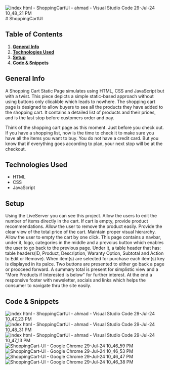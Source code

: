 ![index html - ShoppingCartUI - ahmad - Visual Studio Code 29-Jul-24 10_48_21 PM](https://github.com/user-attachments/assets/fcd80a8b-0f23-40a6-aa60-4e619d53c377)# ShoppingCartUI

## Table of Contents
1. [**General Info**](#general-info)
2. [**Technologies Used**](#technologies-used)
3. [**Setup**](#setup)
4. [**Code & Snippets**](#CodeSnippets)
   
## General Info
A Shopping Cart Static Page simulates using HTML, CSS and JavaScript but with a twist. This piece depicts  a simple static-based approach without using buttons only clicakble which leads to nowhere. The shopping cart page is designed to allow buyers to see all the products they have added to the shopping cart. It contains a detailed list of products and their prices, and is the last stop before customers order and pay.

Think of the shopping cart page as this moment. Just before you check out. If you have a shopping list, now is the time to check it to make sure you have all the items you want to buy. You do not have a credit card. But you know that if everything goes according to plan, your next stop will be at the checkout.

## Technologies Used
- HTML
- CSS
- JavaScript

## Setup
Using the LiveServer you can see this project. Allow the users to edit the number of items directly in the cart.
If cart is empty, provide product recommendations.
Allow the user to remove the product easily.
Provide the clear view of the total price of the cart.
Maintain proper visual hierarchy.
Allow the user to empty the cart by one click.
This page contains a navbar, under it, logo, categories in the middle and a prevoius button which enables the user to go back to the previous page.
Under it, a table header that has: table headers(ID, Product, Description, Waranty Option, Subtotal and Action to Edit or Remove). 
When item(s) are selected for purchase each item(s) key is displayed in its palce. Two buttons are presented to either go back a page or procceed forward.
A summary total is present for simplistic view and a "More Products if Interested is below" for further interest.
At the end a responsive footer with newsletter, socials and links which helps the consumer to navigate thru the site easily.

## Code & Snippets
![index html - ShoppingCartUI - ahmad - Visual Studio Code 29-Jul-24 10_47_23 PM](https://github.com/user-attachments/assets/58cdc032-2a52-42c2-b3cd-0484f028b103)
![index html - ShoppingCartUI - ahmad - Visual Studio Code 29-Jul-24 10_48_31 PM](https://github.com/user-attachments/assets/00f6188e-f1a7-46a7-a11d-aa059a034099)
![index html - ShoppingCartUI - ahmad - Visual Studio Code 29-Jul-24 10_47_13 PM](https://github.com/user-attachments/assets/8dd6fffb-a6a8-4202-b4c0-8c01ba7e63fe)
![ShoppingCart-UI - Google Chrome 29-Jul-24 10_46_59 PM](https://github.com/user-attachments/assets/863d38c1-bbfd-4ff4-83a8-59ba4f1b0247)
![ShoppingCart-UI - Google Chrome 29-Jul-24 10_46_53 PM](https://github.com/user-attachments/assets/3246f112-597d-4c2b-95c0-b7510d4e386b)
![ShoppingCart-UI - Google Chrome 29-Jul-24 10_46_47 PM](https://github.com/user-attachments/assets/68d09ef2-5893-4d2c-8acb-1109c4b15061)
![ShoppingCart-UI - Google Chrome 29-Jul-24 10_46_38 PM](https://github.com/user-attachments/assets/db3642fd-02be-4f92-8dde-f836de3830fd)
